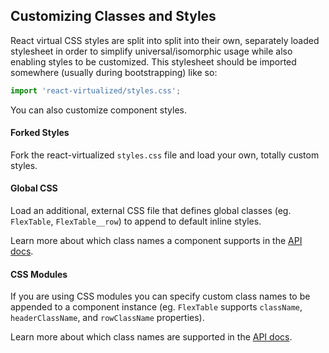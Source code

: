 Customizing Classes and Styles
---------------

React virtual CSS styles are split into split into their own, separately loaded stylesheet in order to simplify universal/isomorphic usage while also enabling styles to be customized. This stylesheet should be imported somewhere (usually during bootstrapping) like so:

```js
import 'react-virtualized/styles.css';
```

You can also customize component styles.

#### Forked Styles
Fork the react-virtualized `styles.css` file and load your own, totally custom styles.

#### Global CSS
Load an additional, external CSS file that defines global classes (eg. `FlexTable`, `FlexTable__row`) to append to default inline styles.

Learn more about which class names a component supports in the [API docs](https://github.com/bvaughn/react-virtualized/blob/master/docs/).

#### CSS Modules
If you are using CSS modules you can specify custom class names to be appended to a component instance (eg. `FlexTable` supports `className`, `headerClassName`, and `rowClassName` properties).

Learn more about which class names are supported in the [API docs](https://github.com/bvaughn/react-virtualized/blob/master/docs/).
